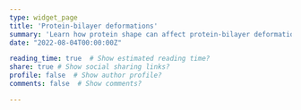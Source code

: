 ```yaml
---
type: widget_page
title: 'Protein-bilayer deformations'
summary: 'Learn how protein shape can affect protein-bilayer deformations'
date: "2022-08-04T00:00:00Z"

reading_time: true  # Show estimated reading time?
share: true # Show social sharing links?
profile: false  # Show author profile?
comments: false  # Show comments?

---
```


